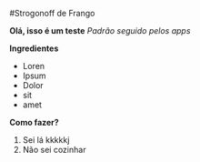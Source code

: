 #Strogonoff de Frango

**Olá, isso é um teste**
_Padrão seguido pelos apps_

**Ingredientes**

* Loren
* Ipsum
* Dolor
* sit
* amet

**Como fazer?**

1. Sei lá kkkkkj
2. Não sei cozinhar 